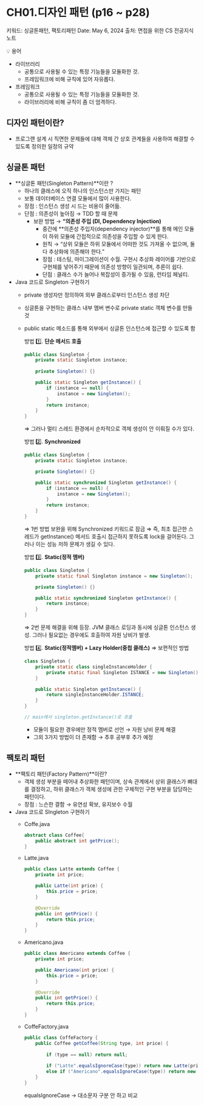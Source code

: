 # CH01.디자인 패턴 (p16 ~ p28)

키워드: 싱글톤패턴, 팩토리패턴
Date: May 6, 2024
출처: 면접을 위한 CS 전공지식 노트

<aside>
💡 용어

- 라이브러리
    - 공통으로 사용될 수 있는 특정 기능들을 모듈화한 것.
    - 프레임워크에 비해 규칙에 있어 자유롭다.
- 프레임워크
    - 공통으로 사용될 수 있는 특정 기능들을 모듈화한 것.
    - 라이브러리에 비해 규칙이 좀 더 엄격하다.
</aside>

## 디자인 패턴이란?

- 프로그랜 설계 시 직면한 문제들에 대해 객체 간 상호 관계들을 사용하여 해결할 수 있도록 정의한 일정의 규약

## 싱글톤 패턴

- **싱글톤 패턴(Singleton Pattern)**이란 ?
    - 하나의 클래스에 오직 하나의 인스턴스만 가지는 패턴
    - 보통 데이터베이스 연결 모듈에서 많이 사용한다.
    - 장점 : 인스턴스 생성 시 드는 비용이 줄어듦.
    - 단점 : 의존성이 높아짐 → TDD 할 때 문제
        - 보완 방법 → **“의존성 주입 (DI, Dependency Injection)**
            - 중간에 **의존성 주입자(dependency injector)**를 통해 메인 모듈이 하위 모듈에 간접적으로 의존성을 주입할 수 있게 한다.
            - 원칙 → “상위 모듈은 하위 모듈에서 어떠한 것도 가져올 수 없으며, 둘 다 추상화에 의존해야 한다.”
            - 장점 : 테스팅, 마이그레이션이 수월. 구현시 추상화 레이어를 기반으로 구현체를 넣어주기 때문에 의존성 방향이 일관되며, 추론이 쉽다.
            - 단점 : 클래스 수가 늘어나 복잡성이 증가될 수 있음, 런타임 페널티.
- Java 코드로 Singleton 구현하기
    - private 생성자만 정의하여 외부 클래스로부터 인스턴스 생성 차단
    - 싱글톤을 구현하는 클래스 내부 멤버 변수로 private static 객체 변수를 만들 것
    - public static 메소드를 통해 외부에서 싱글톤 인스턴스에 접근할 수 있도록 함
        
        방법 1️⃣. **단순 메서드 호출**
        
        ```java
        public class Singleton {
            private static Singleton instance;
            
            private Singleton() {}
        
            public static Singleton getInstance() {
                if (instance == null) {
                    instance = new Singleton();
                }
                return instance;
            }
        }
        ```
        
        ⇒ 그러나 멀티 스레드 환경에서 순차적으로 객체 생성이 안 이뤄질 수가 있다. 
        
        방법 2️⃣. **Synchronized**
        
        ```java
        public class Singleton {
            private static Singleton instance;
        
            private Singleton() {}
        
            public static synchronized Singleton getInstance() {
                if (instance == null) {
                    instance = new Singleton();
                }
                return instance;
            }
        }
        ```
        
        ⇒ 1번 방법 보완을 위해 Synchronized 키워드로 잠금 ⇒ 즉, 최초 접근한 스레드가 getInstance() 메서드 호출시 접근하지 못하도록 lock을 걸어둔다. 그러나 이는 성능 저하 문제가 생길 수 있다. 
        
        방법 3️⃣. **Static(정적 멤버)**
        
        ```java
        public class Singleton {
            private static final Singleton instance = new Singleton();
        
            private Singleton() {}
        
            public static synchronized Singleton getInstance() {
                return instance;
            }
        }
        ```
        
        ⇒ 2번 문제 해결을 위해 등장. JVM 클래스 로딩과 동시에 싱글톤 인스턴스 생성. 그러나 필요없는 경우에도 호출하여 자원 낭비가 발생.
        
        방법 4️⃣. **Static(정적멤버) + Lazy Holder(중첩 클래스)** ⇒ 보편적인 방법
        
        ```java
        class Singleton {
            private static class singleInstanceHolder {
                private static final Singleton ISTANCE = new Singleton();
            }
        
            public static Singleton getInstance() {
                return singleInstanceHolder.ISTANCE;
            }
        }
        
        // main에서 singleton.getInstance()로 호출
        ```
        
        - 모듈이 필요한 경우에만 정적 멤버로 선언 → 자원 낭비 문제 해결
        - 그외 3가지 방법이 더 존재함 → 추후 공부후 추가 예정

## 팩토리 패턴

- **팩토리 패턴(Factory Pattern)**이란?
    - 객체 생성 부분을 떼어내 추상화한 패턴이며, 상속 관계에서 상위 클래스가 뼈대를 결정하고, 하위 클래스가 객체 생성에 관한 구체적인 구현 부분을 담당하는 패턴이다.
    - 장점 : 느슨한 결함 → 유연성 확보, 유지보수 수월
- Java 코드로 SIngleton 구현하기
    - Coffe.java
        
        ```java
        abstract class Coffee{
            public abstract int getPrice();
        }
        ```
        
    - Latte.java
        
        ```java
        public class Latte extends Coffee {
            private int price;
        
            public Latte(int price) {
                this.price = price;
            }
        
            @Override
            public int getPrice() {
                return this.price;
            }
        }
        ```
        
    - Americano.java
        
        ```java
        public class Americano extends Coffee {
            private int price;
        
            public Americano(int price) {
                this.price = price;
            }
        
            @Override
            public int getPrice() {
                return this.price;
            }
        }
        ```
        
    - CoffeFactory.java
        
        ```java
        public class CoffeFactory {
            public Coffee getCoffee(String type, int price) {
                
                if (type == null) return null;
                
                if ("Latte".equalsIgnoreCase(type)) return new Latte(price);
                else if ("Americano".equalsIgnoreCase(type)) return new Americano(price);
            }
        }
        ```
        
        equalsIgnoreCase → 대소문자 구분 안 하고 비교